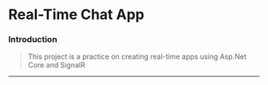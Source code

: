 # Real-Time Chat App

### Introduction

> This project is a practice on creating real-time apps using Asp.Net Core and SignalR

***


